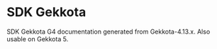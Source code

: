 # SDK Gekkota
SDK Gekkota G4 documentation generated from Gekkota-4.13.x.
Also usable on Gekkota 5.
